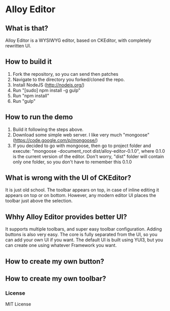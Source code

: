 Alloy Editor
==================

## What is that?
Alloy Editor is a WYSIWYG editor, based on CKEditor, with completely rewritten UI.

## How to build it

1. Fork the repository, so you can send then patches
2. Navigate to the directory you forked/cloned the repo.
2. Install NodeJS (http://nodejs.org/)
3. Run "[sudo] npm install -g gulp"
4. Run "npm install"
5. Run "gulp"

## How to run the demo

1. Build it following the steps above.
2. Download some simple web server. I like very much "mongoose" (https://code.google.com/p/mongoose/)
3. If you decided to go with mongoose, then go to project folder and execute:
"mongoose -document_root dist/alloy-editor-0.1.0", where 0.1.0 is the current version of the editor. Don't worry, "dist" folder will contain only one folder, so you don't have to remember this 0.1.0

## What is wrong with the UI of CKEditor?

It is just old school. The toolbar appears on top, in case of inline editing it appears on top or on bottom. However, any modern editor UI places the toolbar just above the selection.

## Whhy Alloy Editor provides better UI?

It supports multiple toolbars, and super easy toolbar configuration. Adding buttons is also very easy. The core is fully separated from the UI, so you can add your own UI if you want. The default UI is built using YUI3, but you can create one using whatever Framework you want.

## How to create my own button?

## How to create my own toolbar?

### License
MIT License
